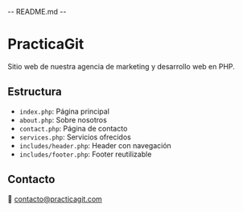 -- README.md --
# PracticaGit
Sitio web de nuestra agencia de marketing y desarrollo web en PHP.

## Estructura
- `index.php`: Página principal
- `about.php`: Sobre nosotros
- `contact.php`: Página de contacto
- `services.php`: Servicios ofrecidos
- `includes/header.php`: Header con navegación
- `includes/footer.php`: Footer reutilizable

## Contacto
📧 contacto@practicagit.com